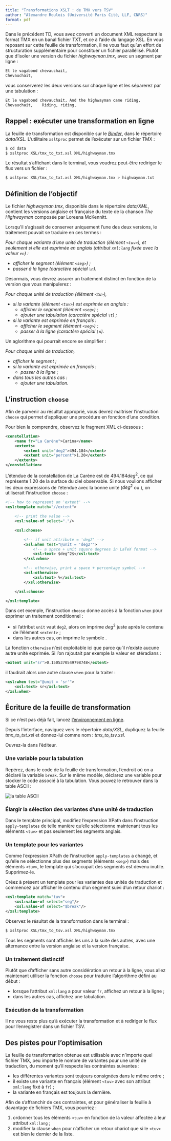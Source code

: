 ```yaml
---
title: "Transformations XSLT : de TMX vers TSV"
author: "Alexandre Roulois (Université Paris Cité, LLF, CNRS)"
format: pdf
---
```


Dans le précédent TD, vous avez converti un document XML respectant le format TMX en un banal fichier TXT, et ce à l’aide du langage XSL. En vous reposant sur cette feuille de transformation, il ne vous faut qu’un effort de structuration supplémentaire pour constituer un fichier parallélisé. Plutôt que d’isoler une version du fichier *highwayman.tmx*, avec un segment par ligne :

```txt
Et le vagabond chevauchait,
Chevauchait,
```

vous conserverez les deux versions sur chaque ligne et les séparerez par une tabulation :

```txt
Et le vagabond chevauchait,	And the highwayman came riding,
Chevauchait,	Riding, riding,
```

## Rappel : exécuter une transformation en ligne

La feuille de transformation est disponible sur le [*Binder*](https://mybinder.org/v2/gh/Alex-bzh/python-M2ILTS/main), dans le répertoire *data/XSL*. L’utilitaire `xsltproc` permet de l’exécuter sur un fichier TMX :

```bash
$ cd data
$ xsltproc XSL/tmx_to_txt.xsl XML/highwayman.tmx
```

Le résultat s’affichant dans le terminal, vous voudrez peut-être rediriger le flux vers un fichier :

```bash
$ xsltproc XSL/tmx_to_txt.xsl XML/highwayman.tmx > highwayman.txt
```

## Définition de l’objectif

Le fichier *highwayman.tmx*, disponible dans le répertoire *data/XML*, contient les versions anglaise et française du texte de la chanson *The Highwayman* composée par Loreena McKennitt.

Lorsqu’il s’agissait de conserver uniquement l’une des deux versions, le traitement pouvait se traduire en ces termes :

*Pour chaque variante d’une unité de traduction (élément `<tuv>`), et seulement si elle est exprimée en anglais (attribut `xml:lang` fixée avec la valeur `en`) :*

- *afficher le segment (élément `<seg>`) ;*
- *passer à la ligne (caractère spécial `\n`).*

Désormais, vous devrez assurer un traitement distinct en fonction de la version que vous manipulerez :

*Pour chaque unité de traduction (élément `<tu>`),*

- *si la variante (élément `<tuv>`) est exprimée en anglais :*
	- *afficher le segment (élément `<seg>`) ;*
	- *ajouter une tabulation (caractère spécial `\t`) ;*
- *si la variante est exprimée en français :*
	- *afficher le segment (élément `<seg>`) ;*
	- *passer à la ligne (caractère spécial `\n`).*

Un aglorithme qui pourrait encore se simplifier :

*Pour chaque unité de traduction,*

- *afficher le segment ;*
- *si la variante est exprimée en français :*
	- *passer à la ligne ;*
- *dans tous les autres cas :*
	- *ajouter une tabulation.*

## L’instruction `choose`

Afin de parvenir au résultat approprié, vous devrez maîtriser l’instruction `choose` qui permet d’appliquer une procédure en fonction d’une condition.

Pour bien la comprendre, observez le fragment XML ci-dessous :

```xml
<constellation>
	<name fr="La Carène">Carina</name>
	<extents>
		<extent unit="deg2">494.184</extent>
		<extent unit="percent">1.20</extent>
	</extents>
</constellation>
```

L’étendue de la constellation de La Carène est de $494.184 deg^2$, ce qui représente $1.20 %$ de la surface du ciel observable. Si nous voulions afficher les deux expressions de l’étendue avec la bonne unité ($deg^2$ ou $%$), on utiliserait l’instruction `choose` :

```xml
<!-- how to represent an 'extent' -->
<xsl:template match="//extent">

	<!-- print the value -->
	<xsl:value-of select="."/>

	<xsl:choose>

		<!-- if unit attribute = 'deg2' -->
		<xsl:when test="@unit = 'deg2'">
			<!-- a space + unit square degrees in LaTeX format -->
			<xsl:text> $deg^2$</xsl:text>
		</xsl:when>

		<!-- otherwise, print a space + percentage symbol -->
		<xsl:otherwise>
			<xsl:text> %</xsl:text>
		</xsl:otherwise>

	</xsl:choose>

</xsl:template>
```

Dans cet exemple, l’instruction `choose` donne accès à la fonction `when` pour exprimer un traitement conditionnel :

- si l’attribut `unit` vaut `deg2`, alors on imprime $deg^2$ juste après le contenu de l’élément `<extent>` ;
- dans les autres cas, on imprime le symbole $%$.

La fonction `otherwise` n’est exploitable ici que parce qu’il n’existe aucune autre unité exprimée. Si l’on rajoutait par exemple la valeur en stéradians :

```xml
<extent unit="sr">0.1505370549798748</extent>
```

il faudrait alors une autre clause `when` pour la traiter :

```xml
<xsl:when test="@unit = 'sr'">
	<xsl:text> sr</xsl:text>
</xsl:when>
```

## Écriture de la feuille de transformation

Si ce n’est pas déjà fait, lancez [l’environnement en ligne](https://mybinder.org/v2/gh/Alex-bzh/python-M2ILTS/main).

Depuis l’interface, naviguez vers le répertoire *data/XSL*, dupliquez la feuille *tmx_to_txt.xsl* et donnez-lui comme nom : *tmx_to_tsv.xsl*.

Ouvrez-la dans l’éditeur.

### Une variable pour la tabulation

Repérez, dans le code de la feuille de transformation, l’endroit où on a déclaré la variable `break`. Sur le même modèle, déclarez une variable pour stocker le code associé à la tabulation. Vous pouvez le retrouver dans la table ASCII :

![la table ASCII](images/ascii-table.png)

### Élargir la sélection des variantes d’une unité de traduction

Dans le template principal, modifiez l’expression XPath dans l’instruction `apply-templates` de telle manière qu’elle sélectionne maintenant tous les éléments `<tuv>` et pas seulement les segments anglais.

### Un template pour les variantes

Comme l’expression XPath de l’instruction `apply-templates` a changé, et qu’elle ne sélectionne plus des segments (éléments `<seg>`) mais des éléments `<tuv>`, le template qui s’occupait des segments est devenu inutile. Supprimez-le.

Créez à présent un template pour les variantes des unités de traduction et commencez par afficher le contenu d’un segment suivi d’un retour chariot :

```xml
<xsl:template match="tuv">
	<xsl:value-of select="seg"/>
	<xsl:value-of select="$break"/>
</xsl:template>
```

Observez le résultat de la transformation dans le terminal :

```bash
$ xsltproc XSL/tmx_to_tsv.xsl XML/highwayman.tmx
```

Tous les segments sont affichés les uns à la suite des autres, avec une alternance entre la version anglaise et la version française.

### Un traitement distinctif

Plutôt que d’afficher sans autre considération un retour à la ligne, vous allez maintenant utiliser la fonction `choose` pour traduire l’algorithme défini au début :

- lorsque l’attribut `xml:lang` a pour valeur `fr`, affichez un retour à la ligne ;
- dans les autres cas, affichez une tabulation.

### Exécution de la transformation

Il ne vous reste plus qu’à exécuter la transformation et à rediriger le flux pour l’enregistrer dans un fichier TSV.

## Des pistes pour l’optimisation

La feuille de transformation obtenue est utilisable avec n’importe quel fichier TMX, peu importe le nombre de variantes pour une unité de traduction, du moment qu’il respecte les contraintes suivantes :

- les différentes variantes sont toujours consignées dans le même ordre ;
- il existe une variante en français (élément `<tuv>` avec son attribut `xml:lang` fixé à `fr`) ;
- la variante en français est toujours la dernière.

Afin de s’affranchir de ces contraintes, et pour généraliser la feuille à davantage de fichiers TMX, vous pourriez :

1. ordonner tous les éléments `<tuv>` en fonction de la valeur affectée à leur attribut `xml:lang` ;
2. modifier la clause `when` pour n’afficher un retour chariot que si le `<tuv>` est bien le dernier de la liste.
